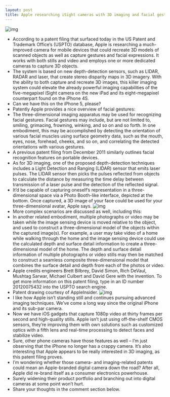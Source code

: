 ```yaml
---
layout: post
title: Apple researching iSight cameras with 3D imaging and facial gestures recognition
---
```

![img](http://media.idownloadblog.com/wp-content/uploads/2012/03/iPad-3-promov-video-iSight-camera.jpg)
* According to a patent filing that surfaced today in the US Patent and Trademark Office’s (USPTO) database, Apple is researching a much-improved camera for mobile devices that could recreate 3D models of scanned objects as well as capture gestures and facial expressions. It works with both stills and video and employs one or more dedicated cameras to capture 3D objects.
* The system is based on new depth-detection sensors, such as LIDAR, RADAR and laser, that create stereo disparity maps in 3D imagery. With the ability to both capture and recreate 3D images, this killer imaging system could elevate the already powerful imaging capabilities of the five-megapixel iSight camera on the new iPad and its eight-megapixel counterpart found on the iPhone 4S.
* Can we have this on the iPhone 5, please?
* Patently Apple provides a nice overview of facial gestures:
* The three-dimensional imaging apparatus may be used for recognizing facial gestures. Facial gestures may include, but are not limited to, smiling, grimacing, frowning, winking, and so on and so forth. In one embodiment, this may be accomplished by detecting the orientation of various facial muscles using surface geometry data, such as the mouth, eyes, nose, forehead, cheeks, and so on, and correlating the detected orientations with various gestures.
* A previous patent filing from December 2011 similarly outlines facial recognition features on portable devices.
* As for 3D imaging, one of the proposed depth-detection techniques includes a Light Detection and Ranging (LIDAR) sensor that emits laser pulses. The LIDAR sensor then picks the pulses reflected from objects to calculate the distance by measuring the time delay between transmission of a laser pulse and the detection of the reflected signal.
* It’d be capable of capturing oneself’s representation in a three-dimensional space via a Photo Booth-like interface, depicted at the bottom. Once captured, a 3D image of your face could be used for your three-dimensional avatar, Apple says.
![img](http://media.idownloadblog.com/wp-content/uploads/2012/03/Apple-patent-3D-imaging-camera-Patently-Apple-001.jpg)
* More complex scenarios are discussed as well, including this:
* In another related embodiment, multiple photographs or video may be taken while the image sensing device is moved relative to the object, and used to construct a three-dimensional model of the objects within the captured image(s). For example, a user may take video of a home while walking through the home and the image sensing device could use the calculated depth and surface detail information to create a three-dimensional model of the home. The depth and surface detail information of multiple photographs or video stills may then be matched to construct a seamless composite three-dimensional model that combines the surface detail and depth from each of the photos or video.
* Apple credits engineers Brett Bilbrey, David Simon, Rich DeVaul, Mushtag Sarwar, Michael Culbert and David Gere with the invention. To get more information on this patent filing, type in an ID number 20120075432 into the USPTO search engine.
* Patent drawing courtesy of AppleInsider.
![img](http://media.idownloadblog.com/wp-content/uploads/2012/03/Apple-patent-3D-imaging-camera-Apple-Insider-001.gif)
* I like how Apple isn’t standing still and continues pursuing advanced imaging techniques. We’ve come a long way since the original iPhone and its sub-par camera.
* Now we have iOS gadgets that capture 1080p video at thirty frames per second and high-quality stills. Apple isn’t just using off-the-shelf CMOS sensors, they’re improving them with own solutions such as customized optics with a fifth lens and real-time processing to detect faces and stabilize video.
* Sure, other phone cameras have those features as well – I’m just observing that the iPhone no longer has a crappy camera. It’s also interesting that Apple appears to be really interested in 3D imaging, as this patent filing proves.
* I’m wondering whether those camera- and imaging-related patents could mean an Apple-branded digital camera down the road? After all, Apple did re-brand itself as a consumer electronics powerhouse.
* Surely widening their product portfolio and branching out into digital cameras at some point won’t hurt.
* Share your thoughts in the comment section below.

